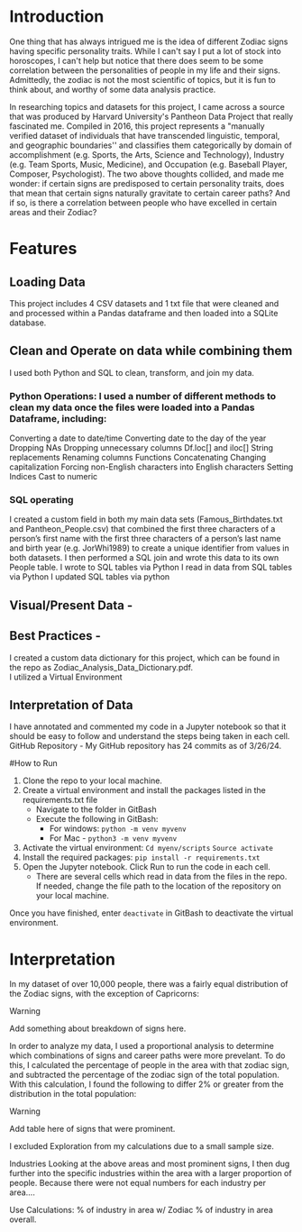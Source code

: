 # Introduction

One thing that has always intrigued me is the idea of different Zodiac signs having specific personality traits. While I can't say I put a lot of stock into horoscopes, I can't help but notice that there does seem to be some correlation between the personalities of people in my life and their signs.  Admittedly, the zodiac is not the most scientific of topics, but it is fun to think about, and worthy of some data analysis practice.  

In researching topics and datasets for this project, I came across a source that was produced by Harvard University's Pantheon Data Project that really fascinated me.  Compiled in 2016, this project represents a  "manually verified dataset of individuals that have transcended linguistic, temporal, and geographic boundaries'' and classifies them categorically by domain of accomplishment (e.g. Sports, the Arts, Science and Technology), Industry (e.g. Team Sports, Music, Medicine), and Occupation (e.g. Baseball Player, Composer, Psychologist).  The two above thoughts collided, and made me wonder:  if certain signs are predisposed to certain personality traits, does that mean that certain signs naturally gravitate to certain career paths?  And if so, is there a correlation between people who have excelled in certain areas and their Zodiac?  

# Features
## Loading Data 
This project includes 4 CSV datasets and 1 txt file that were cleaned and and processed within a Pandas dataframe and then loaded into a SQLite database.  
## Clean and Operate on data while combining them 
I used both Python and SQL to clean, transform, and join my data.
### Python Operations:  I used a number of different methods to clean my data once the files were loaded into a Pandas Dataframe, including:
Converting a date to date/time
Converting date to the day of the year
Dropping NAs
Dropping unnecessary columns
Df.loc[] and iloc[]
String replacements
Renaming columns
Functions
Concatenating
Changing capitalization
Forcing non-English characters into English characters
Setting Indices
Cast to numeric
### SQL operating
I created a custom field in both my main data sets (Famous_Birthdates.txt and Pantheon_People.csv) that combined the first three characters of a person’s first name with the first three characters of a person’s last name and birth year (e.g. JorWhi1989) to create a unique identifier from values in both datasets.  I then performed a SQL join and wrote this data to its own People table. 
I wrote to SQL tables via Python
I read in data from SQL tables via Python
I updated SQL tables via python
## Visual/Present Data - 
## Best Practices - 
I created a custom data dictionary for this project, which can be found in the repo as Zodiac_Analysis_Data_Dictionary.pdf.  
I utilized a Virtual Environment
## Interpretation of Data
I have annotated and commented my code in a Jupyter notebook so that it should be easy to follow and understand the steps being taken in each cell. 
GitHub Repository - My GitHub repository has 24 commits as of 3/26/24.

#How to Run
1. Clone the repo to your local machine. 
2. Create a virtual environment and install the packages listed in the requirements.txt file
   - Navigate to the folder in GitBash
   - Execute the following in GitBash:
      - For windows:  `python -m venv myvenv`
      - For Mac - `python3 -m venv myvenv`
3. Activate the virtual environment:
      `Cd myenv/scripts`
      `Source activate`
4. Install the required packages: `pip install -r requirements.txt`
5. Open the Jupyter notebook.  Click Run to run the code in each cell.  
   - There are several cells which read in data from the files in the repo.  If needed, change the file path to the    location of the repository on your local machine. 

Once you have finished, enter `deactivate` in GitBash to deactivate the virtual environment.


# Interpretation
In my dataset of over 10,000 people, there was a fairly equal distribution of the Zodiac signs, with the exception of Capricorns:

> [!WARNING]
> Add something about breakdown of signs here. 


In order to analyze my data, I used a proportional analysis to determine which combinations of signs and career paths were more prevelant. To do this, I calculated the percentage of people in the area with that zodiac sign, and subtracted the percentage of the zodiac sign of the total population.  With this calculation, I found the following to differ 2% or greater from the distribution in the total population: 


> [!WARNING]
> Add table here of signs that were prominent.

I excluded Exploration from my calculations due to a small sample size.  

Industries
Looking at the above areas and most prominent signs, I then dug further into the specific industries within the area with a larger proportion of people.  Because there were not equal numbers for each industry per area…. 



Use Calculations:
% of industry in area w/ Zodiac
% of industry in area overall.
